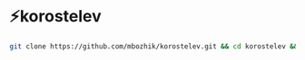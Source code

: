 # ⚡️korostelev

```sh
git clone https://github.com/mbozhik/korostelev.git && cd korostelev && pnpm i && code .
```
